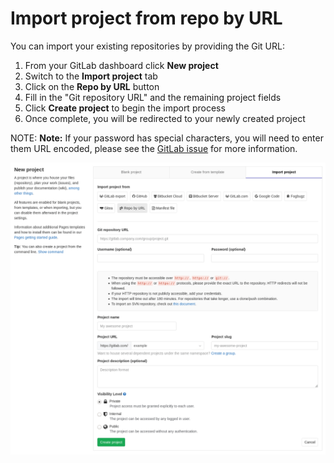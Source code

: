 # Import project from repo by URL

You can import your existing repositories by providing the Git URL:

1. From your GitLab dashboard click **New project**
1. Switch to the **Import project** tab
1. Click on the **Repo by URL** button
1. Fill in the "Git repository URL" and the remaining project fields
1. Click **Create project** to begin the import process
1. Once complete, you will be redirected to your newly created project

NOTE: **Note:**
If your password has special characters, you will need to enter them URL encoded, please see the [GitLab issue](https://gitlab.com/gitlab-org/gitlab/issues/16740) for more information.

![Import project by repo URL](img/import_projects_from_repo_url.png)
